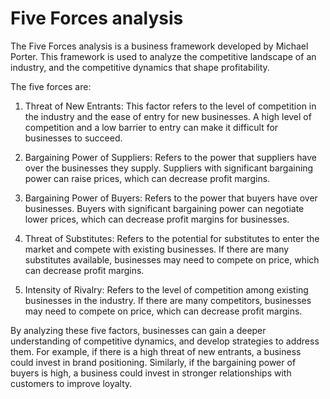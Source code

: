 # Five Forces analysis

The Five Forces analysis is a business framework developed by Michael Porter. This framework is used to analyze the competitive landscape of an industry, and the competitive dynamics that shape profitability.

The five forces are:

1. Threat of New Entrants: This factor refers to the level of competition in the industry and the ease of entry for new businesses. A high level of competition and a low barrier to entry can make it difficult for businesses to succeed.

2. Bargaining Power of Suppliers: Refers to the power that suppliers have over the businesses they supply. Suppliers with significant bargaining power can raise prices, which can decrease profit margins.

3. Bargaining Power of Buyers: Refers to the power that buyers have over businesses. Buyers with significant bargaining power can negotiate lower prices, which can decrease profit margins for businesses.

4. Threat of Substitutes: Refers to the potential for substitutes to enter the market and compete with existing businesses. If there are many substitutes available, businesses may need to compete on price, which can decrease profit margins.

5. Intensity of Rivalry: Refers to the level of competition among existing businesses in the industry. If there are many competitors, businesses may need to compete on price, which can decrease profit margins.

By analyzing these five factors, businesses can gain a deeper understanding of competitive dynamics, and develop strategies to address them. For example, if there is a high threat of new entrants, a business could invest in brand positioning. Similarly, if the bargaining power of buyers is high, a business could invest in stronger relationships with customers to improve loyalty.

